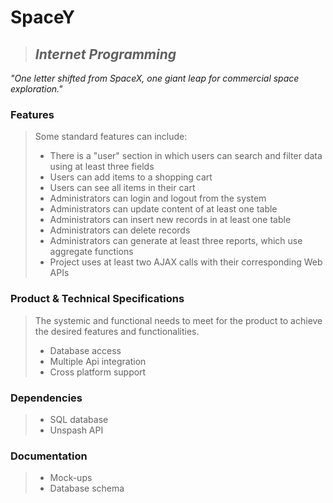 # SpaceY

> ## *Internet Programming*

<i>"One letter shifted from SpaceX, one giant leap for commercial space exploration."</i>

### Features
> Some standard features can include:
> * There is a "user" section in which users can search and filter data using at least three fields
> * Users can add items to a shopping cart
> * Users can see all items in their cart
> * Administrators can login and logout from the system
> * Administrators can update content of at least one table
> * Administrators can insert new records in at least one table
> * Administrators can delete records
> * Administrators can generate at least three reports, which use aggregate functions
> * Project uses at least two AJAX calls with their corresponding Web APIs

### Product & Technical Specifications
> The systemic and functional needs to meet for the product to achieve the desired features and functionalities.
> * Database access
> * Multiple Api integration
> * Cross platform support

### Dependencies
> * SQL database
> * Unspash API

### Documentation
> * Mock-ups
> * Database schema
